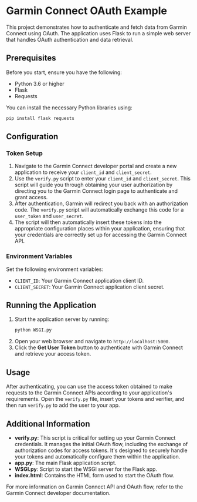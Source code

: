 
# Garmin Connect OAuth Example

This project demonstrates how to authenticate and fetch data from Garmin Connect using OAuth. The application uses Flask to run a simple web server that handles OAuth authentication and data retrieval.

## Prerequisites

Before you start, ensure you have the following:
- Python 3.6 or higher
- Flask
- Requests

You can install the necessary Python libraries using:
```bash
pip install flask requests
```

## Configuration

### Token Setup
1. Navigate to the Garmin Connect developer portal and create a new application to receive your `client_id` and `client_secret`.
2. Use the `verify.py` script to enter your `client_id` and `client_secret`. This script will guide you through obtaining your user authorization by directing you to the Garmin Connect login page to authenticate and grant access. 
3. After authentication, Garmin will redirect you back with an authorization code. The `verify.py` script will automatically exchange this code for a `user_token` and `user_secret`.
4. The script will then automatically insert these tokens into the appropriate configuration places within your application, ensuring that your credentials are correctly set up for accessing the Garmin Connect API.

### Environment Variables
Set the following environment variables:
- `CLIENT_ID`: Your Garmin Connect application client ID.
- `CLIENT_SECRET`: Your Garmin Connect application client secret.

## Running the Application

1. Start the application server by running:
   ```bash
   python WSGI.py
   ```
2. Open your web browser and navigate to `http://localhost:5000`.
3. Click the **Get User Token** button to authenticate with Garmin Connect and retrieve your access token.

## Usage

After authenticating, you can use the access token obtained to make requests to the Garmin Connect APIs according to your application's requirements. Open the `verify.py` file, insert your tokens and verifier, and then run `verify.py` to add the user to your app.

## Additional Information

- **verify.py**: This script is critical for setting up your Garmin Connect credentials. It manages the initial OAuth flow, including the exchange of authorization codes for access tokens. It's designed to securely handle your tokens and automatically configure them within the application.
- **app.py**: The main Flask application script.
- **WSGI.py**: Script to start the WSGI server for the Flask app.
- **index.html**: Contains the HTML form used to start the OAuth flow.

For more information on Garmin Connect API and OAuth flow, refer to the Garmin Connect developer documentation.

